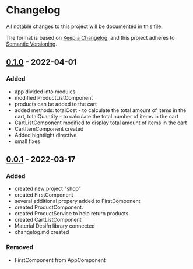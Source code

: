 
# Changelog
All notable changes to this project will be documented in this file.

The format is based on [Keep a Changelog](https://keepachangelog.com/en/1.0.0/),
and this project adheres to [Semantic Versioning](https://semver.org/spec/v2.0.0.html).

## [0.1.0] - 2022-04-01
### Added
- app divided into modules
- modified ProductListComponent
- products can be added to the cart
- added methods: totalCost - to calculate the total amount of items in the cart, totalQuantity - to calculate the total number of items in the cart
- CartListComponent modified to display total amount of items in the cart
- СartItemComponent created
- Added hightlight directive
- small fixes

[0.1.0]: https://github.com/evtihii/shop/tree/2_Components


## [0.0.1] - 2022-03-17
### Added
- created new project "shop"
- created FirstComponent
- several additional propery added to FirstComponent
- created ProductComponent.
- created ProductService to help return products
- created CartListComponent
- Material Desifn library connected
- changelog.md created

### Removed
- FirstComponent from AppComponent

[0.0.1]: https://github.com/evtihii/shop/tree/1_Introdution
